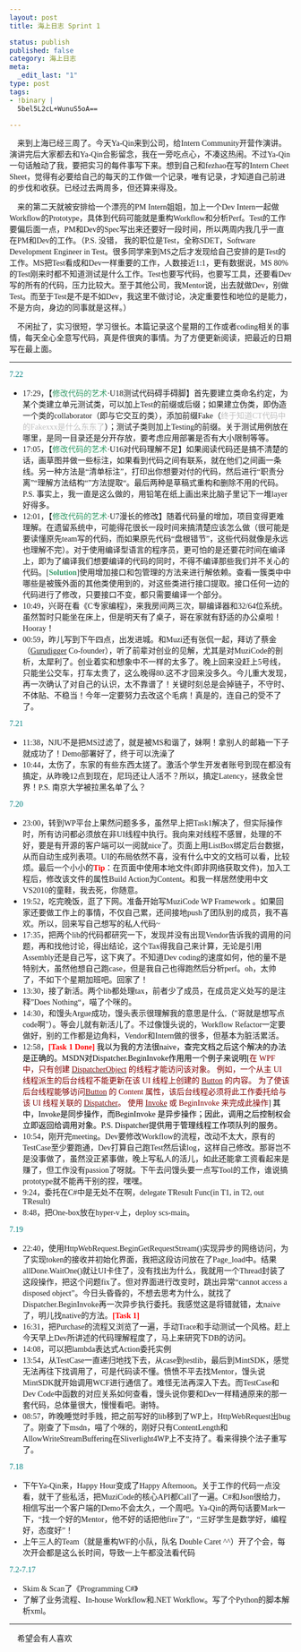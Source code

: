 ```yaml
---
layout: post
title: 海上日志 Sprint 1

status: publish
published: false
category: 海上日志
meta:
  _edit_last: "1"
type: post
tags:
- !binary |
  5bel5L2cL+WunuS5oA==

---
```

<p style="font-family: 微软雅黑;">    来到上海已经三周了。今天Ya-Qin来到公司，给Intern Community开营作演讲。演讲完后大家都去和Ya-Qin合影留念，我在一旁吃点心，不凑这热闹。不过Ya-Qin一句话触动了我，要把实习的每件事写下来。想到自己和fezhao在写的Intern Cheet Sheet，觉得有必要给自己的每天的工作做一个记录，唯有记录，才知道自己前进的步伐和收获。已经过去两周多，但还算来得及。<!--more--></p>
<p style="font-family: 微软雅黑;">    来的第二天就被安排给一个漂亮的PM Intern姐姐，加上一个Dev Intern一起做Workflow的Prototype，具体到代码可能就是重构Workflow和分析Perf。Test的工作要偏后面一点，PM和Dev的Spec写出来还要好一段时间，所以两周内我几乎一直在PM和Dev的工作。（P.S. 没错， 我的职位是Test，全称SDET，Software Development Engineer in Test。很多同学来到MS之后才发现给自己安排的是Test的工作。MS把Test看成和Dev一样重要的工作，人数接近1:1，更有数据说，MS 80%的Test刚来时都不知道测试是什么工作。Test也要写代码，也要写工具，还要看Dev写的所有的代码，压力比较大。至于其他公司，我Mentor说，出去就做Dev，别做Test。而至于Test是不是不如Dev，我这里不做讨论，决定重要性和地位的是能力，不是方向，身边的同事就是这样。）</p>
<p style="font-family: 微软雅黑;">    不闲扯了，实习很短，学习很长。本篇记录这个星期的工作或者coding相关的事情，每天全心全意写代码，真是件很爽的事情。为了方便更新阅读，把最近的日期写在最上面。</p>


<hr style="font-family: 微软雅黑;" />
<p style="font-family: 微软雅黑;"><span style="color: #008080;">7.22</span></p>

<ul>
	<li><span style="font-family: 微软雅黑;">17:29，【<span style="color: #339966;">修改代码的艺术</span>·U18测试代码碍手碍脚】首先要建立类命名约定，为某个类建立单元测试类，可以加上Test的前缀或后缀；如果建立伪类，即伪造一个类的collaborator（即与它交互的类），添加前缀Fake（<span style="color: #c0c0c0;">终于知道CT代码中的Fakexxx是什么东东了</span>）；测试子类则加上Testing的前缀。关于测试用例放在哪里，是同一目录还是分开存放，要考虑应用部署是否有大小限制等等。</span></li>
	<li><span style="font-family: 微软雅黑;">17:05，【<span style="color: #339966;">修改代码的艺术</span>·U16对代码理解不足】如果阅读代码还是搞不清楚的话，画草图并做一些标注，如果看到代码之间有联系，就在他们之间画一条线。另一种方法是“清单标注”，打印出你想要对付的代码，然后进行“职责分离”“理解方法结构“”方法提取“。最后两种是草稿式重构和删除不用的代码。P.S. 事实上，我一直是这么做的，用铅笔在纸上画出来比脑子里记下一堆layer好得多。</span></li>
	<li><span style="font-family: 微软雅黑;">12:01，【<span style="color: #339966;">修改代码的艺术</span>·U7漫长的修改】随着代码量的增加，项目变得更难理解。在遗留系统中，可能得花很长一段时间来搞清楚应该怎么做（很可能是要读懂原先team写的代码，而如果原先代码“盘根错节”，这些代码就像是永远也理解不完）。对于使用编译型语言的程序员，更可怕的是还要花时间在编译上，即为了编译我们想要编译的代码的同时，不得不编译那些我们并不关心的代码。[<strong><span style="color: #339966;">Solution</span></strong>]使用增加接口和包管理的方法来进行解依赖。查看一簇类中中哪些是被簇外面的其他类使用到的，对这些类进行接口提取。接口任何一边的代码进行了修改，只要接口不变，都只需要编译一个部分。</span></li>
	<li><span style="font-family: 微软雅黑;">10:49，兴哥在看《C专家编程》，来我房间两三次，聊编译器和32/64位系统。虽然暂时只能坐在床上，但是明天有了桌子，哥在家就有舒适的办公桌啦！Hooray！</span></li>
	<li><span style="font-family: 微软雅黑;">00:59，昨儿写到下午四点，出发进城。和Muzi还有张侃一起，拜访了蔡金（<a href="http://www.gurudigger.com">Gurudigger</a> Co-founder），听了前辈对创业的见解，尤其是对MuziCode的剖析，太犀利了。创业着实和想象中不一样的太多了。晚上回来没赶上5号线，只能坐公交车，打车太贵了，这么晚得80.这不才回来没多久。今儿重大发现，再一次确认了对自己的认识，太不靠谱了！关键时刻总是会掉链子，不守时、不体贴、不稳当！今年一定要努力去改这个毛病！真是的，连自己的受不了了。</span></li>
</ul>
<p style="font-family: 微软雅黑;"><span style="color: #008080;">7.21</span></p>

<ul>
	<li><span style="font-family: 微软雅黑;">11:38，NJU不是把MS过滤了，就是被MS和谐了，妹啊！拿别人的邮箱一下子就成功了！Demo部署好了，终于可以洗澡了</span></li>
	<li><span style="font-family: 微软雅黑;">10:44，太伤了，东家的有些东西太搓了。激活个学生开发者账号到现在都没有搞定，从昨晚12点到现在，尼玛还让人活不？所以，搞定Latency，拯救全世界！P.S. 南京大学被拉黑名单了么？</span></li>
</ul>
<p style="font-family: 微软雅黑;"><span style="color: #008080;">7.20</span></p>

<ul>
	<li><span style="font-family: 微软雅黑;">23:00，转到WP平台上果然问题多多，虽然早上把Task1解决了，但实际操作时，所有访问都必须放在非UI线程中执行。我向来对线程不感冒，处理的不好，要是有开源的客户端可以一阅就nice了。页面上用ListBox绑定后台数据，从而自动生成列表项。UI的布局依然不喜，没有什么中文的文档可以看，比较烦。最后一个小小的<strong><span style="color: #ff0000;">Tip</span></strong>：在页面中使用本地文件(即非网络获取文件)，加入工程后，修改该文件的属性Build Action为Content。和我一样居然使用中文VS2010的童鞋，我去死，你随意。</span></li>
	<li><span style="font-family: 微软雅黑;">19:52，吃完晚饭，逛了下网。准备开始写MuziCode WP Framework 。如果回家还要做工作上的事情，不仅自己累，还间接地push了团队别的成员，我不喜欢。所以，回来写自己想写的私人代码~</span></li>
	<li><span style="font-family: 微软雅黑;">17:35，把两个lib的代码都研究一下，发现并没有出现Vendor告诉我的调用的问题，再和找他讨论，得出结论，这个Tax得我自己来计算，无论是引用Assembly还是自己写，这下爽了。不知道Dev coding的速度如何，他的量不是特别大，虽然他想自己跑case，但是我自己也得跑然后分析perf。oh，太帅了，不如下个星期加班吧。回家了！</span></li>
	<li><span style="font-family: 微软雅黑;">13:30，接了新活。两个lib都处理tax，前者少了成员，在成员定义处写的是注释”Does Nothing“，喵了个咪的。</span></li>
	<li><span style="font-family: 微软雅黑;">14:30，和馒头Argue成功，馒头表示很理解我的意思是什么,（"哥就是想写点code啊"）。等会儿就有新活儿了。不过像馒头说的，Workflow Refactor一定要做好，别的工作都是边角料，Vendor和Intern做的很多，但基本为脏活累活。</span></li>
	<li><span style="font-family: 微软雅黑;">12:58，</span><span style="color: #ff0000;"><strong><span style="font-family: 微软雅黑;">[Task 1 Done]</span></strong><span style="color: #000000;"><span style="font-family: 微软雅黑;"> 我以为我的方法很naive，查完文档之后这个解决的办法是正确的。MSDN对Dispatcher.BeginInvoke作用用一个例子来说明[<span style="color: #800000;">在 WPF 中，只有创建 <a href="http://msdn.microsoft.com/zh-cn/library/system.windows.threading.dispatcherobject.aspx"><span style="color: #800000;">DispatcherObject</span></a> 的线程才能访问该对象。 例如，一个从主 UI 线程派生的后台线程不能更新在该 UI 线程上创建的 <a href="http://msdn.microsoft.com/zh-cn/library/system.windows.controls.button.aspx"><span style="color: #800000;">Button</span></a> 的内容。 为了使该后台线程能够访问<a href="http://msdn.microsoft.com/zh-cn/library/system.windows.controls.button.aspx"><span style="color: #800000;">Button</span></a> 的 Content 属性，该后台线程必须将此工作委托给与该 UI 线程关联的 <a href="http://msdn.microsoft.com/zh-cn/library/system.windows.threading.dispatcher.aspx"><span style="color: #800000;">Dispatcher</span></a>。 使用 <a href="http://msdn.microsoft.com/zh-cn/library/system.windows.threading.dispatcher.invoke.aspx"><span style="color: #800000;">Invoke</span></a> 或 BeginInvoke 来完成此操作</span>] 其中，Invoke是同步操作，而BeginInvoke 是异步操作；因此，调用之后控制权会立即返回给调用对象。P.S. Dispatcher提供用于管理线程工作项队列的服务。</span></span></span></li>
	<li style="font-family: 微软雅黑;">10:54，刚开完meeting。Dev要修改Workflow的流程，改动不太大，原有的TestCase至少要跑通，Dev打算自己跑Test然后读log，这样自己修改。那哥岂不是没事做了，虽然没正紧事做，晚上写私人的活儿，如此还能拿工资看起来是赚了，但工作没有passion了呀就。下午去问馒头要一点写Tool的工作，谁说搞prototype就不能再干别的捏，嘿嘿。</li>
	<li style="font-family: 微软雅黑;">9:24，委托在C#中是无处不在啊，delegate TResult Func(in T1, in T2, out TResult)</li>
	<li style="font-family: 微软雅黑;">8:48，把One-box放在hyper-v上，deploy scs-main。</li>
</ul>
<p style="font-family: 微软雅黑;"><span style="color: #008080;">7.19</span></p>

<ul>
	<li><span style="font-family: 微软雅黑;">22:40，使用HttpWebRequest.BeginGetRequestStream()实现异步的网络访问，为了实现token的接收并初始化界面，我把这段访问放在了Page_load中。结果allDone.WaitOne()就让UI卡住了，没有找出为什么，我就用一个Thread封装了这段操作，把这个问题fix了。但对界面进行改变时，跳出异常“cannot access a disposed object”。今日头昏昏的，不想去思考为什么，就找了Dispatcher.BeginInvoke再一次异步执行委托。我感觉这是将错就错，太naive了，明儿找native的方法。<strong><span style="color: #ff0000;">[Task 1]</span></strong></span></li>
	<li><span style="font-family: 微软雅黑;">16:31，把Purchase的流程又浏览了一遍，手动Trace和手动测试一个风格。赶上今天早上Dev所讲述的代码理解程度了，马上来研究下DB的访问。</span></li>
	<li><span style="font-family: 微软雅黑;">14:08，可以把lambda表达式Action委托实例</span></li>
	<li><span style="font-family: 微软雅黑;">13:54，从TestCase一直递归地找下去，从case到testlib，最后到MintSDK，感觉无法再往下找调用了，可是代码读不懂。愤愤不平去找Mentor，馒头说MintSDK就开始调用WCF进行通信了。难怪无法再深入下去。而TestCase和Dev Code中函数的对应关系如何查看，馒头说你要和Dev一样精通原来的那一套代码，总体量很大，慢慢看吧。谢特。</span></li>
	<li><span style="font-family: 微软雅黑;">08:57，昨晚睡觉时手贱，把之前写好的lib移到了WP上，HttpWebRequest出bug了。刚查了下msdn，喵了个咪的，刚好只有ContentLength和AllowWriteStreamBuffering在Sliverlight4WP上不支持了。看来得换个法子重写了。</span></li>
</ul>
<p style="font-family: 微软雅黑;"><span style="color: #008080;">7.18</span></p>

<ul style="font-family: 微软雅黑;">
	<li>下午Ya-Qin来，Happy Hour变成了Happy Afternoon。关于工作的代码一点没看，就干了些私活，把MuziCode的核心API都Call了一遍。C#和Json很给力，相信写出一个客户端的Demo不会太久，一个周吧。Ya-Qin的两句话要Mark一下，“找一个好的Mentor，他不好的话把他fire了”，“三好学生是数学好，编程好，态度好”！</li>
	<li>上午三人的Team（就是重构WF的小队，队名 Double Caret ^^）开了个会，每次开会都是这么长时间，导致一上午都没法看代码</li>
</ul>
<p style="font-family: 微软雅黑;"><span style="color: #008080;">7.2-7.17</span></p>

<ul style="font-family: 微软雅黑;">
	<li>Skim &amp; Scan了《Programming C#》</li>
	<li>了解了业务流程、In-house Workflow和.NET Workflow。写了个Python的脚本解析xml。</li>
</ul>

<hr style="font-family: 微软雅黑;" />
<p style="font-family: 微软雅黑;">    希望会有人喜欢</p>
